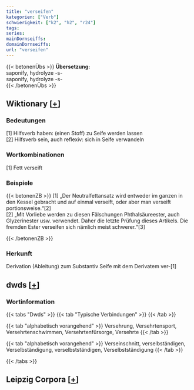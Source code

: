 ```yaml
---
title: "verseifen"
kategorien: ["Verb"]
schwierigkeit: ["k2", "h2", "r24"]
tags:
series:
mainDornseiffs:
domainDornseiffs:
url: "verseifen"
---
```


{{< betonenÜbs >}}
**Übersetzung:**  
saponify, hydrolyze -s-  
saponify, hydrolyze -s-  
{{< /betonenÜbs >}}

## Wiktionary [[+](https://de.wiktionary.org/wiki/verseifen)]

### Bedeutungen
[1] Hilfsverb haben: (einen Stoff) zu Seife werden lassen  
[2] Hilfsverb sein, auch reflexiv: sich in Seife verwandeln  

### Wortkombinationen
[1] Fett verseift  

### Beispiele
{{< betonenZB >}}
[1] „Der Neutralfettansatz wird entweder im ganzen in den Kessel gebracht und auf einmal verseift, oder aber man verseift portionsweise.“[2]  
[2] „Mit Vorliebe werden zu diesen Fälschungen Phthalsäureester, auch Glyzerinester usw. verwendet. Daher die letzte Prüfung dieses Artikels. Die fremden Ester verseifen sich nämlich meist schwerer.“[3]  

{{< /betonenZB >}}
### Herkunft
Derivation (Ableitung) zum Substantiv Seife mit dem Derivatem ver-[1]  



## dwds [[+](https://www.dwds.de/wb/verseifen)]

### Wortinformation
{{< tabs "Dwds" >}}
{{< tab "Typische Verbindungen" >}}
{{< /tab >}}

{{< tab "alphabetisch vorangehend" >}}
Versehrung, Versehrtensport, Versehrtenschwimmen, Versehrtenfürsorge, Versehrte
{{< /tab >}}

{{< tab "alphabetisch vorangehend" >}}
Verseinschnitt, verselbständigen, Verselbständigung, verselbstständigen, Verselbstständigung
{{< /tab >}}

{{< /tabs >}}

## Leipzig Corpora [[+](https://corpora.uni-leipzig.de/en/res?word=verseifen&corpusId=deu_newscrawl-public_2018)]

